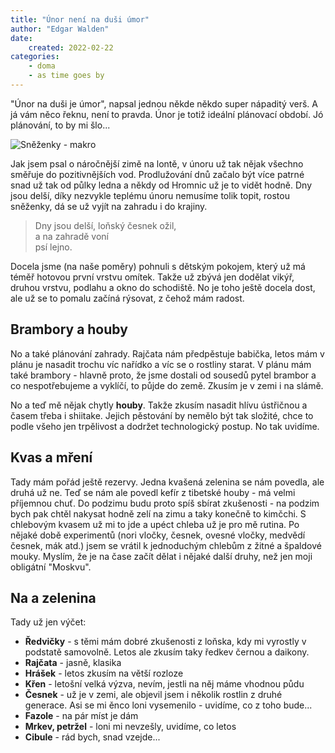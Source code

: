 ```yaml
---
title: "Únor není na duši úmor"
author: "Edgar Walden"
date:
    created: 2022-02-22
categories: 
    - doma
    - as time goes by
---
```


"Únor na duši je úmor", napsal jednou někde někdo super nápaditý verš. A já vám něco řeknu, není to pravda. Únor je totiž ideální plánovací období. Jó plánování, to by mi šlo...<!-- more -->

![Sněženky -  makro](/img/snezenky.jpg)

Jak jsem psal o náročnější zimě na lontě, v únoru už tak nějak všechno směřuje do pozitivnějších vod. Prodlužování dnů začalo být více patrné snad už tak od půlky ledna a někdy od Hromnic už je to vidět hodně. Dny jsou delší, díky nezvykle teplému únoru nemusíme tolik topit, rostou sněženky, dá se už vyjít na zahradu i do krajiny.

> Dny jsou delší, loňský česnek ožil,  
> a na zahradě voní  
> psí lejno.  

Docela jsme (na naše poměry) pohnuli s dětským pokojem, který už má téměř hotovou první vrstvu omítek. Takže už zbývá jen dodělat vikýř, druhou vrstvu, podlahu a okno do schodiště. No je toho ještě docela dost, ale už se to pomalu začíná rýsovat, z čehož mám radost.

## Brambory a houby

No a také plánování zahrady. Rajčata nám předpěstuje babička, letos mám v plánu je nasadit trochu víc nařídko a víc se o rostliny starat. V plánu mám také brambory - hlavně proto, že jsme dostali od sousedů pytel brambor a co nespotřebujeme a vyklíčí, to půjde do země. Zkusím je v zemi i na slámě.

No a teď mě nějak chytly **houby**. Takže zkusím nasadit hlívu ústřičnou a časem třeba i shiitake. Jejich pěstování by nemělo být tak složité, chce to podle všeho jen trpělivost a dodržet technologický postup. No tak uvidíme.

## Kvas a mření

Tady mám pořád ještě rezervy. Jedna kvašená zelenina se nám povedla, ale druhá už ne. Teď se nám ale povedl kefír z tibetské houby - má velmi příjemnou chuť. Do podzimu budu proto spíš sbírat zkušenosti - na podzim bych pak chtěl nakysat hodně zelí na zimu a taky konečně to kimčchi. S chlebovým kvasem už mi to jde a upéct chleba už je pro mě rutina. Po nějaké době experimentů (nori vločky, česnek, ovesné vločky, medvědí česnek, mák atd.) jsem se vrátil k jednoduchým chlebům z žitné a špaldové mouky. Myslím, že je na čase začít dělat i nějaké další druhy, než jen moji obligátní "Moskvu".

## Na a zelenina

Tady už jen výčet:

- **Ředvičky** - s těmi mám dobré zkušenosti z loňska, kdy mi vyrostly v podstatě samovolně. Letos ale zkusím taky ředkev černou a daikony.
- **Rajčata** - jasně, klasika
- **Hrášek** - letos zkusím na větší rozloze
- **Křen** - letošní velká výzva, nevím, jestli na něj máme vhodnou půdu
- **Česnek** - už je v zemi, ale objevil jsem i několik rostlin z druhé generace. Asi se mi ěnco loni vysemenilo  - uvidíme, co z toho bude...
- **Fazole** - na pár míst je dám
- **Mrkev, petržel** - loni mi nevzešly, uvidíme, co letos
- **Cibule** - rád bych, snad vzejde...
